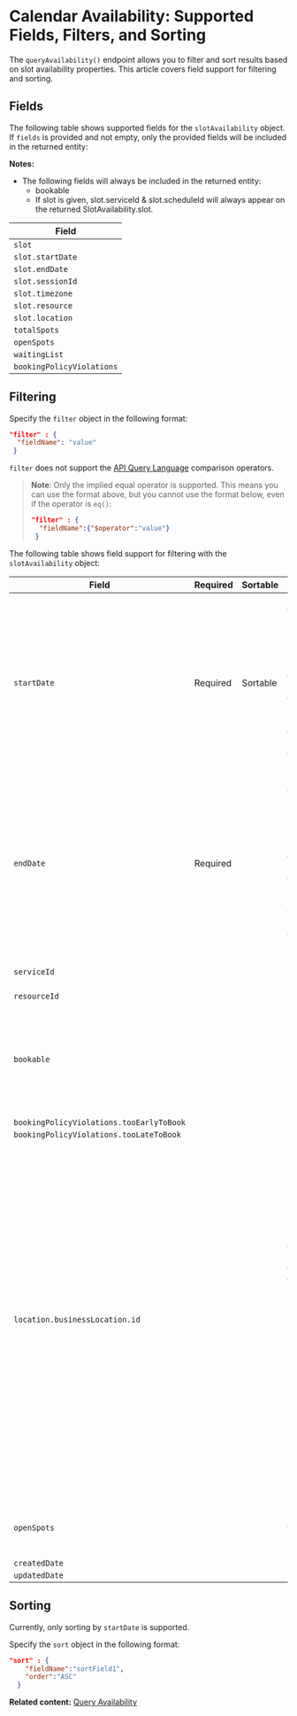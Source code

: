 # Calendar Availability: Supported Fields, Filters, and Sorting

The `queryAvailability()` endpoint allows you to filter and sort results based on slot availability properties. This article covers field support for filtering and sorting.

## Fields
The following table shows supported fields for the `slotAvailability` object. 
If `fields` is provided and not empty, only the provided fields will be included in the returned entity:

__Notes:__
+ The following fields will always be included in the returned entity:
    + bookable
    + If slot is given, slot.serviceId & slot.scheduleId will always appear on the returned SlotAvailability.slot.

| Field            |                                                                                                                                                                                                            
|------------------|
| `slot`           |                                                                                                                                                                                 
| `slot.startDate` |
| `slot.endDate`   |                                                                                                                                                                             
| `slot.sessionId` |                                                                                                                                                                                                              
| `slot.timezone`  |                                   
| `slot.resource`  |                                                                                                                                                                                                              
| `slot.location`  |                                                                                                                                                                                                              
| `totalSpots`     |                                                                                                                                                                               
| `openSpots`      |      
| `waitingList`    |                                                                                                                                                                                                              
| `bookingPolicyViolations` |                                                                                                                                                                                                              

## Filtering

Specify the `filter` object in the following format:  

```json
"filter" : {  
  "fieldName": "value"  
 } 
```

`filter` does not support the [API Query Language](https://www.wix.com/velo/reference/api-overview/api-query-language) comparison operators. 

> **Note**: Only the implied equal operator is supported. This means you can use the 
>    format above, but you cannot use the format below, even if the operator is `eq()`: 
>    
>    ```json
>    "filter" : {  
>      "fieldName":{"$operator":"value"}  
>     }
>    ```


The following table shows field support for filtering with the `slotAvailability` object:

| Field           | Required | Sortable | Notes                                                                                                                                                                                                                                                                                                                  |
| --------------- | -------- | -------|------------------------------------------------------------------------------------------------------------------------------------------------------------------------------------------------------------------------------------------------------------------------------------------------------------------------|
| `startDate`            | Required | Sortable | Returns slots that start at, or after, this date. If the `timezone` is specified, the `startDate` for the query is according to the local date and time. This means that the timezone offset in the format is ignored.                                                                                                 |
| `endDate`            | Required  |  | Returns slots that end at, or before, this date. If the `timezone` is specified, the `endDate` for the query is according to the local date and time. This means that the timezone offset in the format is ignored.                                                                                                    |
| `serviceId`            |  |  | Supports multiple values.                                                                                                                                                                                                                                                                                              |
| `resourceId`            |  |  |                                                                                                                                                                                                                                                                                                                        |
| `bookable`            |  |  | When filtered by `true`, returns only available slots. Otherwise, returns both available and non-available slots.                                                                                                                                                                                                      |
| `bookingPolicyViolations.tooEarlyToBook` |  |  |                                                                                                                                                                                                                                                                                                                        |
| `bookingPolicyViolations.tooLateToBook` |  |  |                                                                                                                                                                                                                                                                                                                        |
| `location.businessLocation.id`  |  |  | Supports multiple values. Currently, you can query for multiple business location IDs but this functionality will change in the near future. At that point, multiple locations will not be supported for appointments. For appointments, you must provide only 1 business location ID as part of any query you run. We recommend you begin to modify your code accordingly. |
| `openSpots` |  |  | Returns slots with at least this number of open spots.                                                                                                                                                                                                                                                                 |
| `createdDate`   |  |  |                                                                                                                                                                                                                                                                                                                        |
| `updatedDate`   |  |  |                                                                                                                                                                                                                                                                                                                        |


## Sorting 

Currently, only sorting by `startDate` is supported.

Specify the `sort` object in the following format:  

```json
"sort" : { 
    "fieldName":"sortField1",
    "order":"ASC"
  }
```

__Related content:__
[Query Availability](https://www.wix.com/velo/reference/wix-bookings-v2/availabilitycalendar/queryavailability)
